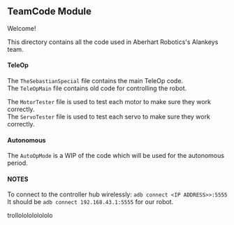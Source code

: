 ## TeamCode Module

Welcome!

This directory contains all the code used in Aberhart Robotics's Alankeys team.

#### TeleOp

The `TheSebastianSpecial` file contains the main TeleOp code.  
The `TeleOpMain` file contains old code for controlling the robot.  
  
The `MotorTester` file is used to test each motor to make sure they work correctly.  
The `ServoTester` file is used to test each servo to make sure they work correctly.  

#### Autonomous

The `AutoOpMode` is a WIP of the code which will be used for the autonomous period.  

#### NOTES

To connect to the controller hub wirelessly: `adb connect <IP ADDRESS>>:5555`  
It should be `adb connect 192.168.43.1:5555` for our robot.  

trollololololololo